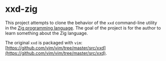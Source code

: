 # xxd-zig
This project attempts to clone the behavior of the `xxd` command-line utility in the [Zig programming language](https://ziglang.org). The goal of the project is for the author to learn something about the Zig language.

The original `xxd` is packaged with `vim`: [https://github.com/vim/vim/tree/master/src/xxd](https://github.com/vim/vim/tree/master/src/xxd).
